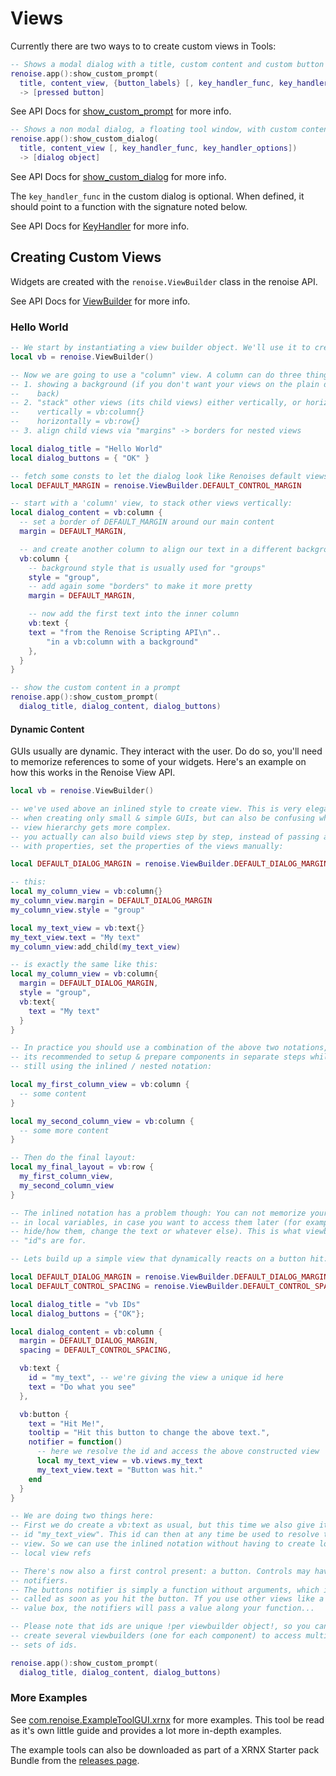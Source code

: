 # Views

Currently there are two ways to to create custom views in Tools:

```lua
-- Shows a modal dialog with a title, custom content and custom button labels:
renoise.app():show_custom_prompt(
  title, content_view, {button_labels} [, key_handler_func, key_handler_options])
  -> [pressed button]
```

See API Docs for [show_custom_prompt](../API/renoise/renoise.Application.md#show_custom_prompt) for more info.


```lua
-- Shows a non modal dialog, a floating tool window, with custom content:
renoise.app():show_custom_dialog(
  title, content_view [, key_handler_func, key_handler_options])
  -> [dialog object]
```

See API Docs for [show_custom_dialog](../API/renoise/renoise.Application.md#show_custom_prompt) for more info.

The `key_handler_func` in the custom dialog is optional. When defined, it should point to a function
with the signature noted below. 

See API Docs for [KeyHandler](../API/renoise/renoise.Application.md#key_handler) for more info.


## Creating Custom Views

Widgets are created with the `renoise.ViewBuilder` class in the renoise API. 

See API Docs for [ViewBuilder](../API/renoise/renoise.ViewBuilder.md) for more info.

### Hello World

```lua
-- We start by instantiating a view builder object. We'll use it to create views.
local vb = renoise.ViewBuilder()

-- Now we are going to use a "column" view. A column can do three things:
-- 1. showing a background (if you don't want your views on the plain dialogs
--    back)
-- 2. "stack" other views (its child views) either vertically, or horizontally
--    vertically = vb:column{}
--    horizontally = vb:row{}
-- 3. align child views via "margins" -> borders for nested views

local dialog_title = "Hello World"
local dialog_buttons = { "OK" }

-- fetch some consts to let the dialog look like Renoises default views...
local DEFAULT_MARGIN = renoise.ViewBuilder.DEFAULT_CONTROL_MARGIN

-- start with a 'column' view, to stack other views vertically:
local dialog_content = vb:column {
  -- set a border of DEFAULT_MARGIN around our main content
  margin = DEFAULT_MARGIN,

  -- and create another column to align our text in a different background
  vb:column {
    -- background style that is usually used for "groups"
    style = "group",
    -- add again some "borders" to make it more pretty
    margin = DEFAULT_MARGIN,

    -- now add the first text into the inner column
    vb:text {
    text = "from the Renoise Scripting API\n"..
        "in a vb:column with a background"
    },
  }
}

-- show the custom content in a prompt
renoise.app():show_custom_prompt(
  dialog_title, dialog_content, dialog_buttons)
```

#### Dynamic Content

GUIs usually are dynamic. They interact with the user. Do do so, you'll need to memorize references to some of your widgets. Here's an example on how this works in the Renoise View API.

```lua
local vb = renoise.ViewBuilder()

-- we've used above an inlined style to create view. This is very elegant
-- when creating only small & simple GUIs, but can also be confusing when the
-- view hierarchy gets more complex.
-- you actually can also build views step by step, instead of passing a table
-- with properties, set the properties of the views manually:

local DEFAULT_DIALOG_MARGIN = renoise.ViewBuilder.DEFAULT_DIALOG_MARGIN

-- this:
local my_column_view = vb:column{}
my_column_view.margin = DEFAULT_DIALOG_MARGIN
my_column_view.style = "group"

local my_text_view = vb:text{}
my_text_view.text = "My text"
my_column_view:add_child(my_text_view)

-- is exactly the same like this:
local my_column_view = vb:column{
  margin = DEFAULT_DIALOG_MARGIN,
  style = "group",
  vb:text{
    text = "My text"
  }
}

-- In practice you should use a combination of the above two notations, but
-- its recommended to setup & prepare components in separate steps while
-- still using the inlined / nested notation:

local my_first_column_view = vb:column {
  -- some content
}

local my_second_column_view = vb:column {
  -- some more content
}

-- Then do the final layout:
local my_final_layout = vb:row {
  my_first_column_view,
  my_second_column_view
}

-- The inlined notation has a problem though: You can not memorize your views
-- in local variables, in case you want to access them later (for example to
-- hide/how them, change the text or whatever else). This is what viewbuilder
-- "id"s are for.

-- Lets build up a simple view that dynamically reacts on a button hit:

local DEFAULT_DIALOG_MARGIN = renoise.ViewBuilder.DEFAULT_DIALOG_MARGIN
local DEFAULT_CONTROL_SPACING = renoise.ViewBuilder.DEFAULT_CONTROL_SPACING

local dialog_title = "vb IDs"
local dialog_buttons = {"OK"};

local dialog_content = vb:column {
  margin = DEFAULT_DIALOG_MARGIN,
  spacing = DEFAULT_CONTROL_SPACING,

  vb:text {
    id = "my_text", -- we're giving the view a unique id here
    text = "Do what you see"
  },

  vb:button {
    text = "Hit Me!",
    tooltip = "Hit this button to change the above text.",
    notifier = function()
      -- here we resolve the id and access the above constructed view
      local my_text_view = vb.views.my_text
      my_text_view.text = "Button was hit."
    end
  }
}

-- We are doing two things here:
-- First we do create a vb:text as usual, but this time we also give it an
-- id "my_text_view". This id can then at any time be used to resolve this
-- view. So we can use the inlined notation without having to create lots of
-- local view refs

-- There's now also a first control present: a button. Controls may have
-- notifiers.
-- The buttons notifier is simply a function without arguments, which is
-- called as soon as you hit the button. Tf you use other views like a
-- value box, the notifiers will pass a value along your function...

-- Please note that ids are unique !per viewbuilder object!, so you can
-- create several viewbuilders (one for each component) to access multiple
-- sets of ids.

renoise.app():show_custom_prompt(
  dialog_title, dialog_content, dialog_buttons)
```

### More Examples

See [com.renoise.ExampleToolGUI.xrnx](https://github.com/renoise/xrnx/tree/master/tools) for more examples. This tool be read as it's own little guide and provides a lot more in-depth examples. 

The example tools can also be downloaded as part of a XRNX Starter pack Bundle from the [releases page](https://github.com/renoise/xrnx/releases).
